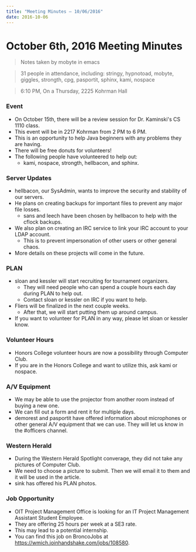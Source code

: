 ```yaml
---
title: "Meeting Minutes – 10/06/2016"
date: 2016-10-06
---
```

# October 6th, 2016 Meeting Minutes
> Notes taken by mobyte in emacs

> 31 people in attendance, including: stringy, hypnotoad, mobyte, giggles, strongth, cpg, pasportit, sphinx, kami, nospace

> 6:10 PM, On a Thursday, 2225 Kohrman Hall

### Event
- On October 15th, there will be a review session for Dr. Kaminski's CS 1110 class.
- This event will be in 2217 Kohrman from 2 PM to 6 PM.
- This is an opportunity to help Java beginners with any problems they are having.
- There will be free donuts for volunteers!
- The following people have volunteered to help out:
  - kami, nospace, strongth, hellbacon, and sphinx.

### Server Updates
- hellbacon, our SysAdmin, wants to improve the security and stability of our servers.
- He plans on creating backups for important files to prevent any major file losses.
  - sans and leech have been chosen by hellbacon to help with the cflock backups.
- We also plan on creating an IRC service to link your IRC account to your LDAP account.
  - This is to prevent impersonation of other users or other general chaos.
- More details on these projects will come in the future.

### PLAN
- sloan and kessler will start recruiting for tournament organizers.
  - They will need people who can spend a couple hours each day during PLAN to help out.
  - Contact sloan or kessler on IRC if you want to help.
- Fliers will be finalized in the next couple weeks. 
  - After that, we will start putting them up around campus.
- If you want to volunteer for PLAN in any way, please let sloan or kessler know.

### Volunteer Hours
- Honors College volunteer hours are now a possibility through Computer Club.
- If you are in the Honors College and want to utilize this, ask kami or nospace.

### A/V Equipment
- We may be able to use the projector from another room instead of buying a new one.
- We can fill out a form and rent it for multiple days.
- demorest and pasportit have offered information about microphones or other general A/V equipment that we can use. They will let us know in the #officers channel.

### Western Herald
- During the Western Herald Spotlight converage, they did not take any pictures of Computer Club.
- We need to choose a picture to submit. Then we will email it to them and it will be used in the article.
- sink has offered his PLAN photos.

### Job Opportunity
- OIT Project Management Office is looking for an IT Project Management Assistant Student Employee.
- They are offering 25 hours per week at a SE3 rate.
- This may lead to a potential internship.
- You can find this job on BroncoJobs at https://wmich.joinhandshake.com/jobs/108580.
